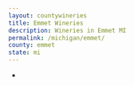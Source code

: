 ```yaml
---
layout: countywineries
title: Emmet Wineries
description: Wineries in Emmet MI
permalink: /michigan/emmet/
county: emmet
state: mi
---
```

-
